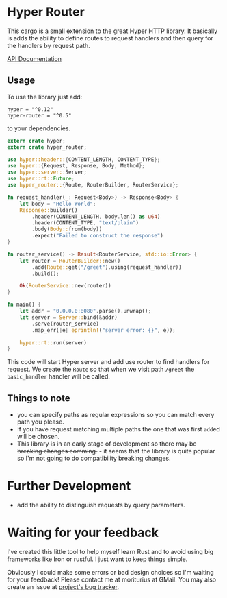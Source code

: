 # Hyper Router

This cargo is a small extension to the great Hyper HTTP library. It basically is
adds the ability to define routes to request handlers and then query for the handlers
by request path.

[API Documentation](https://docs.rs/hyper-router/latest/hyper_router/)

## Usage

To use the library just add:

```
hyper = "^0.12"
hyper-router = "^0.5"
```

to your dependencies.

```rust
extern crate hyper;
extern crate hyper_router;

use hyper::header::{CONTENT_LENGTH, CONTENT_TYPE};
use hyper::{Request, Response, Body, Method};
use hyper::server::Server;
use hyper::rt::Future;
use hyper_router::{Route, RouterBuilder, RouterService};

fn request_handler(_: Request<Body>) -> Response<Body> {
    let body = "Hello World";
    Response::builder()
        .header(CONTENT_LENGTH, body.len() as u64)
        .header(CONTENT_TYPE, "text/plain")
        .body(Body::from(body))
        .expect("Failed to construct the response")
}

fn router_service() -> Result<RouterService, std::io::Error> {
    let router = RouterBuilder::new()
        .add(Route::get("/greet").using(request_handler))
        .build();

    Ok(RouterService::new(router))
}

fn main() {
    let addr = "0.0.0.0:8080".parse().unwrap();
    let server = Server::bind(&addr)
        .serve(router_service)
        .map_err(|e| eprintln!("server error: {}", e));

    hyper::rt::run(server)
}
```

This code will start Hyper server and add use router to find handlers for request.
We create the `Route` so that when we visit path `/greet` the `basic_handler` handler
will be called.

## Things to note

* you can specify paths as regular expressions so you can match every path you please.
* If you have request matching multiple paths the one that was first `add`ed will be chosen.
* ~~This library is in an early stage of development so there may be breaking changes comming.~~ -
  it seems that the library is quite popular so I'm not going to do compatibility breaking changes.

# Further Development

* add the ability to distinguish requests by query parameters.

# Waiting for your feedback

I've created this little tool to help myself learn Rust and to avoid using big frameworks
like Iron or rustful. I just want to keep things simple.

Obviously I could make some errors or bad design choices so I'm waiting for your feedback!
Please contact me at moriturius at GMail. You may also create an issue at [project's bug tracker](https://github.com/marad/hyper-router/issues).

